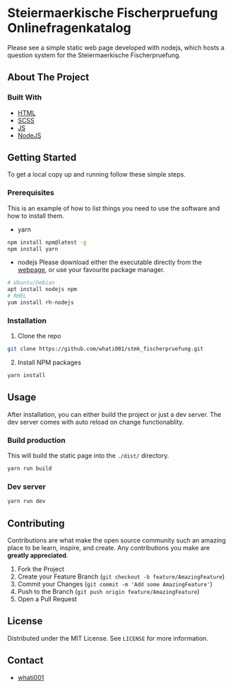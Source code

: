 # Steiermaerkische Fischerpruefung Onlinefragenkatalog
Please see a simple static web page developed with nodejs, which hosts a question system for the Steiermaerkische Fischerpruefung.


## About The Project

### Built With

* [HTML](https://en.wikipedia.org/wiki/HTML)
* [SCSS](https://en.wikipedia.org/wiki/Sass_(stylesheet_language))
* [JS](https://en.wikipedia.org/wiki/JavaScript)
* [NodeJS](https://en.wikipedia.org/wiki/Node.js)

## Getting Started
To get a local copy up and running follow these simple steps.

### Prerequisites
This is an example of how to list things you need to use the software and how to install them.
* yarn
```sh
npm install npm@latest -g
npm install yarn
```
* nodejs
Please download either the executable directly from the [webpage](https://nodejs.org/en/download/), or use your favourite package manager.
```sh
# Ubuntu/Debian
apt install nodejs npm
# RHEL
yum install rh-nodejs
```

### Installation

1. Clone the repo
```sh
git clone https://github.com/whati001/stmk_fischerpruefung.git
```
2. Install NPM packages
```sh
yarn install
```

## Usage
After installation, you can either build the project or just a dev server. The dev server comes with auto reload on change functionablity.

### Build production
This will build the static page into the `./dist/` directory.
```sh
yarn run build
```

### Dev server
```sh
yarn run dev
```

<!-- CONTRIBUTING -->
## Contributing

Contributions are what make the open source community such an amazing place to be learn, inspire, and create. Any contributions you make are **greatly appreciated**.

1. Fork the Project
2. Create your Feature Branch (`git checkout -b feature/AmazingFeature`)
3. Commit your Changes (`git commit -m 'Add some AmazingFeature'`)
4. Push to the Branch (`git push origin feature/AmazingFeature`)
5. Open a Pull Request



## License
Distributed under the MIT License. See `LICENSE` for more information.


## Contact
* [whati001](https://github.com/whati001)